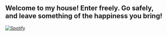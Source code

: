 <h2>Welcome to my house! Enter freely. Go safely, and leave something of the happiness you bring!</h2>

[![Spotify](https://marcosrachid.vercel.app/api/spotify)](https://open.spotify.com/user/12186968922)<br>

